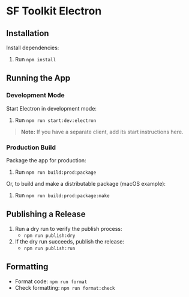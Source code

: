 # SF Toolkit Electron

## Installation

Install dependencies:

1. Run `npm install`

## Running the App

### Development Mode

Start Electron in development mode:

1. Run `npm run start:dev:electron`

> **Note:** If you have a separate client, add its start instructions here.

### Production Build

Package the app for production:

1. Run `npm run build:prod:package`

Or, to build and make a distributable package (macOS example):

1. Run `npm run build:prod:package:make`

## Publishing a Release

1. Run a dry run to verify the publish process:
    - `npm run publish:dry`
2. If the dry run succeeds, publish the release:
    - `npm run publish:run`

## Formatting

- Format code: `npm run format`
- Check formatting: `npm run format:check`
